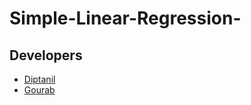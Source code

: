 # Simple-Linear-Regression-

## Developers
 - [Diptanil](https://github.com/diptanil007)
 - [Gourab](https://github.com/gourabs03)

